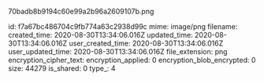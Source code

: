70badb8b9194c60e99a2b96a2609107b.png

id: f7a67bc486704c9fb774a63c2938d99c
mime: image/png
filename: 
created_time: 2020-08-30T13:34:06.016Z
updated_time: 2020-08-30T13:34:06.016Z
user_created_time: 2020-08-30T13:34:06.016Z
user_updated_time: 2020-08-30T13:34:06.016Z
file_extension: png
encryption_cipher_text: 
encryption_applied: 0
encryption_blob_encrypted: 0
size: 44279
is_shared: 0
type_: 4